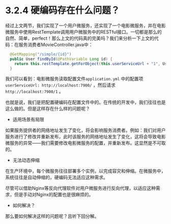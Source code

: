 # 3.2.4 硬编码存在什么问题？

经过上文两节，我们实现了一个用户微服务，还实现了一个电影微服务，并在电影微服务中使用RestTemplate调用用户微服务中的RESTful接口。一切都是那么的自然、简单，perfect！那么上文的代码真的完美吗？我们来分析一下上文的代码：在服务消费者MovieController.java中：

```java
  @GetMapping("/simple/{id}")
  public User findById(@PathVariable Long id) {
    return this.restTemplate.getForObject(this.userServiceUrl + "1", User.class);
  }
```

我们可以看到：电影微服务读取配置文件`application.yml` 中的配置项`userServiceUrl: http://localhost:7900/` ，然后请求`http://localhost:7900/1` 。

也就是说，我们是把配置硬编码在配置文件中的。在传统的开发中，我们往往也是这么做的。但是这样存在什么样的问题呢？

* 适用场景有局限

如果服务提供者的网络地址发生了变化，将会影响服务消费者。例如：我们对用户服务进行了修改并重新发布，此时该服务的网络地址发生了变化，这将会导致电影微服务的异常——我们需要修改电影微服务的配置，并重新发布。这显然是不可取的。

* 无法动态伸缩

在生产环境中，每个微服务往往部署多个实例，以完成容灾和伸缩。在微服务中，系统往往是自动伸缩的，硬编码无法适应这种需求。

尽管可以借助Nginx等反向代理软件对用户微服务进行反向代理，以适应这种需求，但是手动对Nginx的配置也是很麻烦的。

* 如何解决？

那么要如何解决这样的问题呢？且听下回分解。

